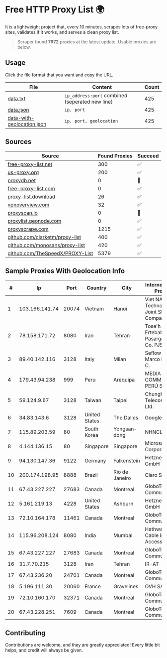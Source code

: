 
# Free HTTP Proxy List 🌍

It is a lightweight project that, every 10 minutes, scrapes lots of free-proxy sites, validates if it works, and serves a clean proxy list.


> Scraper found **7972** proxies at the latest update. Usable proxies are below.

## Usage

Click the file format that you want and copy the URL.


|File|Content|Count|
|----|-------|-----|
|[data.txt](https://raw.githubusercontent.com/themiralay/Proxy-List-World/master/data.txt)|`ip_address:port` combined (seperated new line)|425|
|[data.json](https://raw.githubusercontent.com/themiralay/Proxy-List-World/master/data.json)|`ip, port`|425|
|[data-with-geolocation.json](https://raw.githubusercontent.com/themiralay/Proxy-List-World/master/data-with-geolocation.json)|`ip, port, geolocation`|425|

## Sources

|Source|Found Proxies|Succeed|
|------|-------------|-------|
|[free-proxy-list.net](https://free-proxy-list.net)|300|✅|
|[us-proxy.org](https://www.us-proxy.org)|200|✅|
|[proxydb.net](http://proxydb.net)|0|🚫|
|[free-proxy-list.com](https://free-proxy-list.com/?page=&port=&type%5B%5D=http&type%5B%5D=https&up_time=0&search=Search)|0|✅|
|[proxy-list.download](https://www.proxy-list.download/HTTP)|26|✅|
|[vpnoverview.com](https://vpnoverview.com/privacy/anonymous-browsing/free-proxy-servers)|32|✅|
|[proxyscan.io](https://www.proxyscan.io)|0|🚫|
|[proxylist.geonode.com](https://proxylist.geonode.com/api/proxy-list?limit=300&page=1&sort_by=lastChecked&sort_type=desc&protocols=http,https)|0|✅|
|[proxyscrape.com](https://api.proxyscrape.com/v2/?request=displayproxies&protocol=http&timeout=10000&country=all&ssl=all&anonymity=all)|1215|✅|
|[github.com/clarketm/proxy-list](https://raw.githubusercontent.com/clarketm/proxy-list/master/proxy-list-raw.txt)|400|✅|
|[github.com/monosans/proxy-list](https://raw.githubusercontent.com/monosans/proxy-list/main/proxies/http.txt)|420|✅|
|[github.com/TheSpeedX/PROXY-List](https://raw.githubusercontent.com/TheSpeedX/PROXY-List/master/http.txt)|5379|✅|


## Sample Proxies With Geolocation Info

|#|Ip|Port|Country|City|Internet Service Provider|
|-|--|----|-------|----|-------------------------|
|1|103.166.141.74|20074|Vietnam|Hanoi|Viet NAM Cloud Technology Joint Stock Company|
|2|78.158.171.72|8080|Iran|Tehran|Tose'h Fanavari Ertebabat Pasargad Arian Co. PJS|
|3|89.40.142.116|3128|Italy|Milan|Seflow S.N.C. Di Marco Brame' & C.|
|4|179.43.94.238|999|Peru|Arequipa|MEDIA COMMERCE PERÚ S.A.C|
|5|59.124.9.67|3128|Taiwan|Taipei|Chunghwa Telecom Co., Ltd.|
|6|34.83.143.6|3128|United States|The Dalles|Google LLC|
|7|115.89.203.59|80|South Korea|Yongsan-dong|NHNCLOUD|
|8|4.144.136.15|80|Singapore|Singapore|Microsoft Corporation|
|9|94.130.147.36|9122|Germany|Falkenstein|Hetzner Online GmbH|
|10|200.174.198.95|8888|Brazil|Rio de Janeiro|Claro S.A|
|11|67.43.227.227|27683|Canada|Montreal|GloboTech Communications|
|12|5.161.219.13|4228|United States|Ashburn|Hetzner Online GmbH|
|13|72.10.164.178|11461|Canada|Montreal|GloboTech Communications|
|14|115.96.208.124|8080|India|Mumbai|Hathway IP over Cable Internet Access|
|15|67.43.227.227|27683|Canada|Montreal|GloboTech Communications|
|16|31.7.70.215|3128|Iran|Tehran|IR-AT|
|17|67.43.236.20|24701|Canada|Montreal|GloboTech Communications|
|18|5.196.111.30|20060|France|Gravelines|OVH SAS|
|19|72.10.160.170|32371|Canada|Montreal|GloboTech Communications|
|20|67.43.228.251|7609|Canada|Montreal|GloboTech Communications|



## Contributing

Contributions are welcome, and they are greatly appreciated! Every
little bit helps, and credit will always be given.

